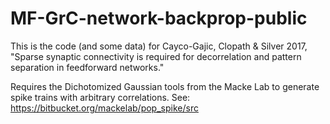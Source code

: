 # MF-GrC-network-backprop-public

This is the code (and some data) for Cayco-Gajic, Clopath & Silver 2017, "Sparse synaptic connectivity is required for decorrelation and pattern separation in feedforward networks."

Requires the Dichotomized Gaussian tools from the Macke Lab to generate spike trains with arbitrary correlations. 
See: https://bitbucket.org/mackelab/pop_spike/src

